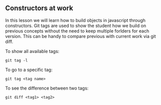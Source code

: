 ## Constructors at work
In this lesson we will learn how to build objects in javascript through constructors. Git tags are used to show the student how we build on previous concepts without the need to keep multiple forlders for each version. This can be handy to compare previous with current work via git diff.

To show all available tags:
```
git tag -l
```

To go to a specific tag:
```
git tag <tag name>
```

To see the difference between two tags:
```
git diff <tag1> <tag2>
```
